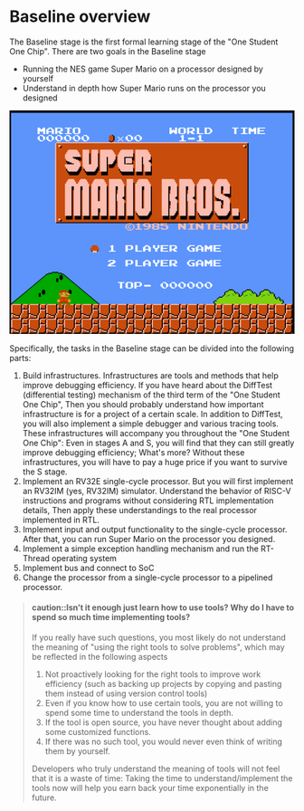 # Baseline overview

The Baseline stage is the first formal learning stage of the "One Student One Chip".
There are two goals in the Baseline stage
* Running the NES game Super Mario on a processor designed by yourself
* Understand in depth how Super Mario runs on the processor you designed

![image](./mario.png)

Specifically, the tasks in the Baseline stage can be divided into the following parts:
1. Build infrastructures. Infrastructures are tools and methods that help improve debugging efficiency.
If you have heard about the DiffTest (differential testing) mechanism of the third term of the "One Student One Chip",
Then you should probably understand how important infrastructure is for a project of a certain scale.
In addition to DiffTest, you will also implement a simple debugger and various tracing tools.
These infrastructures will accompany you throughout the "One Student One Chip":
Even in stages A and S, you will find that they can still greatly improve debugging efficiency;
What's more? Without these infrastructures, you will have to pay a huge price if you want to survive the S stage.
1. Implement an RV32E single-cycle processor.
But you will first implement an RV32IM (yes, RV32IM) simulator.
Understand the behavior of RISC-V instructions and programs without considering RTL implementation details,
Then apply these understandings to the real processor implemented in RTL.
1. Implement input and output functionality to the single-cycle processor.
After that, you can run Super Mario on the processor you designed.
1. Implement a simple exception handling mechanism and run the RT-Thread operating system
1. Implement bus and connect to SoC
1. Change the processor from a single-cycle processor to a pipelined processor.

> #### caution::Isn’t it enough just learn how to use tools? Why do I have to spend so much time implementing tools?
> If you really have such questions, you most likely do not understand the meaning of "using the right tools to solve problems", which may be reflected in the following aspects
> 1. Not proactively looking for the right tools to improve work efficiency (such as backing up projects by copying and pasting them instead of using version control tools)
> 1. Even if you know how to use certain tools, you are not willing to spend some time to understand the tools in depth.
> 1. If the tool is open source, you have never thought about adding some customized functions.
> 1. If there was no such tool, you would never even think of writing them by yourself.
>
> Developers who truly understand the meaning of tools will not feel that it is a waste of time:
> Taking the time to understand/implement the tools now will help you earn back your time exponentially in the future.
